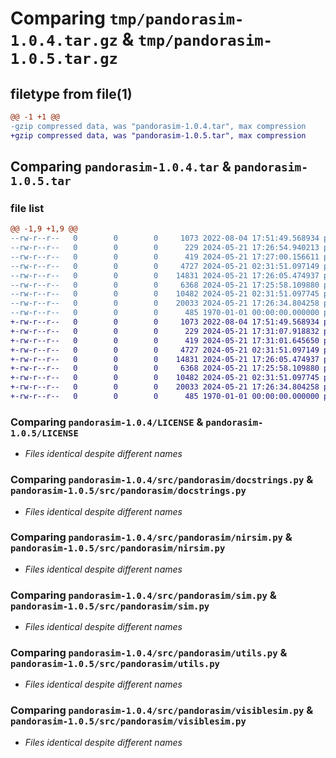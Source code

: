# Comparing `tmp/pandorasim-1.0.4.tar.gz` & `tmp/pandorasim-1.0.5.tar.gz`

## filetype from file(1)

```diff
@@ -1 +1 @@
-gzip compressed data, was "pandorasim-1.0.4.tar", max compression
+gzip compressed data, was "pandorasim-1.0.5.tar", max compression
```

## Comparing `pandorasim-1.0.4.tar` & `pandorasim-1.0.5.tar`

### file list

```diff
@@ -1,9 +1,9 @@
--rw-r--r--   0        0        0     1073 2022-08-04 17:51:49.568934 pandorasim-1.0.4/LICENSE
--rw-r--r--   0        0        0      229 2024-05-21 17:26:54.940213 pandorasim-1.0.4/pyproject.toml
--rw-r--r--   0        0        0      419 2024-05-21 17:27:00.156611 pandorasim-1.0.4/src/pandorasim/__init__.py
--rw-r--r--   0        0        0     4727 2024-05-21 02:31:51.097149 pandorasim-1.0.4/src/pandorasim/docstrings.py
--rw-r--r--   0        0        0    14831 2024-05-21 17:26:05.474937 pandorasim-1.0.4/src/pandorasim/nirsim.py
--rw-r--r--   0        0        0     6368 2024-05-21 17:25:58.109880 pandorasim-1.0.4/src/pandorasim/sim.py
--rw-r--r--   0        0        0    10482 2024-05-21 02:31:51.097745 pandorasim-1.0.4/src/pandorasim/utils.py
--rw-r--r--   0        0        0    20033 2024-05-21 17:26:34.804258 pandorasim-1.0.4/src/pandorasim/visiblesim.py
--rw-r--r--   0        0        0      485 1970-01-01 00:00:00.000000 pandorasim-1.0.4/PKG-INFO
+-rw-r--r--   0        0        0     1073 2022-08-04 17:51:49.568934 pandorasim-1.0.5/LICENSE
+-rw-r--r--   0        0        0      229 2024-05-21 17:31:07.918832 pandorasim-1.0.5/pyproject.toml
+-rw-r--r--   0        0        0      419 2024-05-21 17:31:01.645650 pandorasim-1.0.5/src/pandorasim/__init__.py
+-rw-r--r--   0        0        0     4727 2024-05-21 02:31:51.097149 pandorasim-1.0.5/src/pandorasim/docstrings.py
+-rw-r--r--   0        0        0    14831 2024-05-21 17:26:05.474937 pandorasim-1.0.5/src/pandorasim/nirsim.py
+-rw-r--r--   0        0        0     6368 2024-05-21 17:25:58.109880 pandorasim-1.0.5/src/pandorasim/sim.py
+-rw-r--r--   0        0        0    10482 2024-05-21 02:31:51.097745 pandorasim-1.0.5/src/pandorasim/utils.py
+-rw-r--r--   0        0        0    20033 2024-05-21 17:26:34.804258 pandorasim-1.0.5/src/pandorasim/visiblesim.py
+-rw-r--r--   0        0        0      485 1970-01-01 00:00:00.000000 pandorasim-1.0.5/PKG-INFO
```

### Comparing `pandorasim-1.0.4/LICENSE` & `pandorasim-1.0.5/LICENSE`

 * *Files identical despite different names*

### Comparing `pandorasim-1.0.4/src/pandorasim/docstrings.py` & `pandorasim-1.0.5/src/pandorasim/docstrings.py`

 * *Files identical despite different names*

### Comparing `pandorasim-1.0.4/src/pandorasim/nirsim.py` & `pandorasim-1.0.5/src/pandorasim/nirsim.py`

 * *Files identical despite different names*

### Comparing `pandorasim-1.0.4/src/pandorasim/sim.py` & `pandorasim-1.0.5/src/pandorasim/sim.py`

 * *Files identical despite different names*

### Comparing `pandorasim-1.0.4/src/pandorasim/utils.py` & `pandorasim-1.0.5/src/pandorasim/utils.py`

 * *Files identical despite different names*

### Comparing `pandorasim-1.0.4/src/pandorasim/visiblesim.py` & `pandorasim-1.0.5/src/pandorasim/visiblesim.py`

 * *Files identical despite different names*


